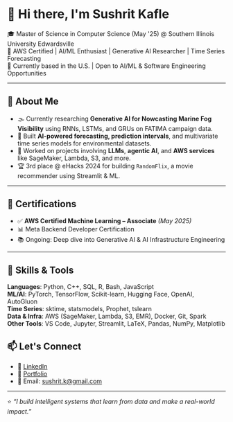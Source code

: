 # 👋 Hi there, I'm Sushrit Kafle

🎓 Master of Science in Computer Science (May '25) @ Southern Illinois University Edwardsville  
🧠 AWS Certified | AI/ML Enthusiast | Generative AI Researcher | Time Series Forecasting  
📍 Currently based in the U.S. | Open to AI/ML & Software Engineering Opportunities

---

## 🧠 About Me

- 🌫️ Currently researching **Generative AI for Nowcasting Marine Fog Visibility** using RNNs, LSTMs, and GRUs on FATIMA campaign data.
- 🤖 Built **AI-powered forecasting, prediction intervals**, and multivariate time series models for environmental datasets.
- 🧪 Worked on projects involving **LLMs**, **agentic AI**, and **AWS services** like SageMaker, Lambda, S3, and more.
- 🏆 3rd place @ eHacks 2024 for building `RandomFlix`, a movie recommender using Streamlit & ML.
  
---

## 📜 Certifications

- ✅ **AWS Certified Machine Learning – Associate** *(May 2025)*  
- 📊 Meta Backend Developer Certification  
- 📚 Ongoing: Deep dive into Generative AI & AI Infrastructure Engineering
  
---

## 💼 Skills & Tools

**Languages**: Python, C++, SQL, R, Bash, JavaScript  
**ML/AI**: PyTorch, TensorFlow, Scikit-learn, Hugging Face, OpenAI, AutoGluon  
**Time Series**: sktime, statsmodels, Prophet, tslearn  
**Data & Infra**: AWS (SageMaker, Lambda, S3, EMR), Docker, Git, Spark  
**Other Tools**: VS Code, Jupyter, Streamlit, LaTeX, Pandas, NumPy, Matplotlib

## 📫 Let's Connect

- 💼 [LinkedIn](http://linkedin.com/in/sushrit-kafle/)
- 🧠 [Portfolio](https://sushrit7.github.io/portfolio/)
- 📧 Email: sushrit.k@gmail.com

---

⭐ *“I build intelligent systems that learn from data and make a real-world impact.”*
